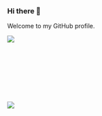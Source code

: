 ### Hi there 👋

Welcome to my GitHub profile.

<div>
<a>
<img align="left" src="https://github-readme-stats.vercel.app/api?username=TheoBearman&show_icons=true&count_private=true" />
</a>
</div>
<br>
<br>
<br>
<br>
<br>
<br>
<br>
<br>
<br>
<div>
<a>
<img align="left" src="https://github-readme-stats.vercel.app/api/top-langs/?username=TheoBearman&show_icons=true&count_private=true" />
</a>
</div>

<!--
**TheoBearman/TheoBearman** is a ✨ _special_ ✨ repository because its `README.md` (this file) appears on your GitHub profile.

Here are some ideas to get you started:

- 🔭 I’m currently working on ...
- 🌱 I’m currently learning ...
- 👯 I’m looking to collaborate on ...
- 🤔 I’m looking for help with ...
- 💬 Ask me about ...
- 📫 How to reach me: ...
- 😄 Pronouns: ...
- ⚡ Fun fact: ...
-->

